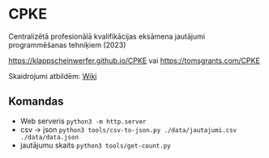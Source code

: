 # CPKE

Centralizētā profesionālā kvalifikācijas eksāmena jautājumi programmēšanas tehniķiem (2023)

https://klappscheinwerfer.github.io/CPKE vai https://tomsgrants.com/CPKE

Skaidrojumi atbildēm: [Wiki](https://github.com/klappscheinwerfer/CPKE/wiki)

## Komandas

* Web serveris `python3 -m http.server`
* csv -> json `python3 tools/csv-to-json.py ./data/jautajumi.csv ./data/data.json`
* jautājumu skaits `python3 tools/get-count.py`
